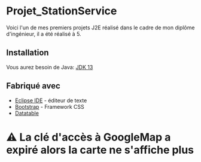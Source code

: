 # Projet_StationService


Voici l'un de mes premiers projets J2E réalisé dans le cadre de mon diplôme d'ingénieur, il a été réalisé à 5.

## Installation

Vous aurez besoin de Java:
[JDK 13](https://www.oracle.com/java/technologies/javase/jdk13-archive-downloads.html) 

## Fabriqué avec

* [Eclipse IDE](https://www.eclipse.org/) - éditeur de texte
* [Bootstrap](https://getbootstrap.com/) - Framework CSS
* [Datatable](https://datatables.net/)

# :warning: La clé d'accès à GoogleMap a expiré alors la carte ne s'affiche plus

